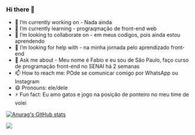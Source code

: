 ### Hi there 👋

- 🔭 I’m currently working on - Nada ainda 
- 🌱 I’m currently learning - prograqmação de front-end web
- 👯 I’m looking to collaborate on - em meus codigos, pois ainda estou aprendendo
- 🤔 I’m looking for help with - na minha jornada pelo aprendizado front- end
- 💬 Ask me about - Meu nome é Fabio e eu sou de São Paulo, faço curso de programação front-end no SENAI há 2 semanas 
- 📫 How to reach me: POde se comunicar comigo por WhatsApp ou Instagram 
- 😄 Pronouns: ele/dele
- ⚡ Fun fact: Eu amo gatos e jogo na posição de ponteiro no meu time de volei 

[![Anurag's GitHub stats](https://github-readme-stats.vercel.app/api?username=Fabio42-sys)](https://github.com/Fabio42-sys/github-readme-stats)


<img src="https://cdn.jsdelivr.net/gh/devicons/devicon/icons/git/git-original-wordmark.svg" />
          
